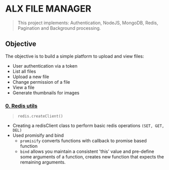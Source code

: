 # ALX FILE MANAGER

> This project implements: Authentication, NodeJS, MongoDB, Redis, Pagination and Background processing.

## Objective

The objective is to build a simple platform to upload and view files:

- User authentication via a token
- List all files
- Upload a new file
- Change permission of a file
- View a file
- Generate thumbnails for images

### [0. Redis utils](./utils/redis.js "redis.js")

> `redis.createClient()` 
- Creating a redisClient class to perform basic redis operations `(SET, GET, DEL)`
- Used promisify and bind
    - `promisify` converts functions with callback to promise based function
    - `bind` allows you maintain a consistent 'this' value and pre-define some arguments of a function, creates new function that expects the remaining arguments.
